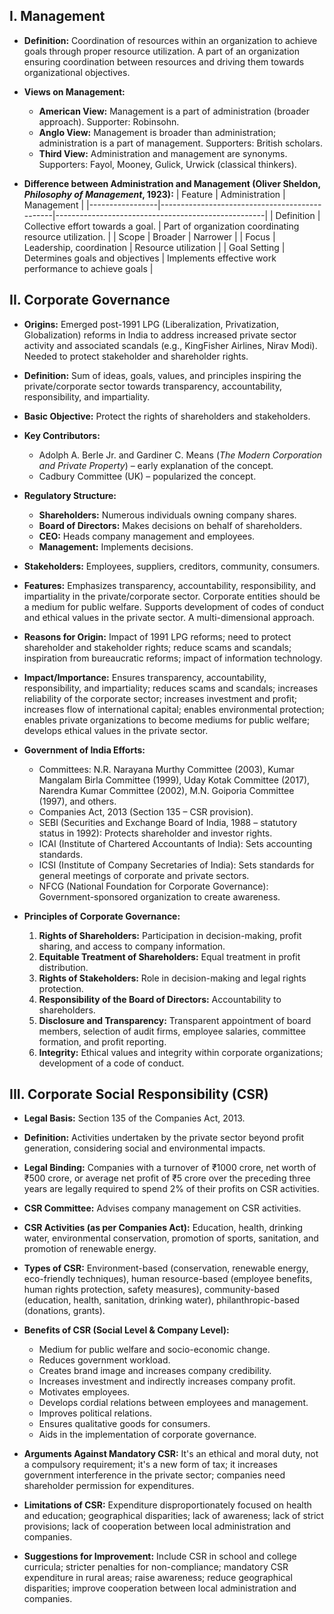 ## I. Management

* **Definition:** Coordination of resources within an organization to achieve goals through proper resource utilization.  A part of an organization ensuring coordination between resources and driving them towards organizational objectives.

* **Views on Management:**
    * **American View:** Management is a part of administration (broader approach).  Supporter: Robinsohn.
    * **Anglo View:** Management is broader than administration; administration is a part of management.  Supporters: British scholars.
    * **Third View:** Administration and management are synonyms. Supporters: Fayol, Mooney, Gulick, Urwick (classical thinkers).

* **Difference between Administration and Management (Oliver Sheldon, *Philosophy of Management*, 1923):**
    | Feature          | Administration                                  | Management                                         |
    |-----------------|-----------------------------------------------|----------------------------------------------------|
    | Definition       | Collective effort towards a goal.              | Part of organization coordinating resource utilization. |
    | Scope            | Broader                                      | Narrower                                           |
    | Focus            | Leadership, coordination                       | Resource utilization                               |
    | Goal Setting     | Determines goals and objectives                | Implements effective work performance to achieve goals |


## II. Corporate Governance

* **Origins:**  Emerged post-1991 LPG (Liberalization, Privatization, Globalization) reforms in India to address increased private sector activity and associated scandals (e.g., KingFisher Airlines, Nirav Modi).  Needed to protect stakeholder and shareholder rights.

* **Definition:** Sum of ideas, goals, values, and principles inspiring the private/corporate sector towards transparency, accountability, responsibility, and impartiality.

* **Basic Objective:** Protect the rights of shareholders and stakeholders.

* **Key Contributors:**
    * Adolph A. Berle Jr. and Gardiner C. Means (*The Modern Corporation and Private Property*) – early explanation of the concept.
    * Cadbury Committee (UK) – popularized the concept.


* **Regulatory Structure:**
    * **Shareholders:** Numerous individuals owning company shares.
    * **Board of Directors:** Makes decisions on behalf of shareholders.
    * **CEO:** Heads company management and employees.
    * **Management:** Implements decisions.


* **Stakeholders:** Employees, suppliers, creditors, community, consumers.

* **Features:** Emphasizes transparency, accountability, responsibility, and impartiality in the private/corporate sector.  Corporate entities should be a medium for public welfare.  Supports development of codes of conduct and ethical values in the private sector.  A multi-dimensional approach.

* **Reasons for Origin:** Impact of 1991 LPG reforms; need to protect shareholder and stakeholder rights; reduce scams and scandals; inspiration from bureaucratic reforms; impact of information technology.

* **Impact/Importance:** Ensures transparency, accountability, responsibility, and impartiality; reduces scams and scandals; increases reliability of the corporate sector; increases investment and profit; increases flow of international capital; enables environmental protection; enables private organizations to become mediums for public welfare; develops ethical values in the private sector.

* **Government of India Efforts:**
    * Committees:  N.R. Narayana Murthy Committee (2003), Kumar Mangalam Birla Committee (1999),  Uday Kotak Committee (2017),  Narendra Kumar Committee (2002),  M.N. Goiporia Committee (1997), and others.
    * Companies Act, 2013 (Section 135 – CSR provision).
    * SEBI (Securities and Exchange Board of India, 1988 – statutory status in 1992): Protects shareholder and investor rights.
    * ICAI (Institute of Chartered Accountants of India): Sets accounting standards.
    * ICSI (Institute of Company Secretaries of India): Sets standards for general meetings of corporate and private sectors.
    * NFCG (National Foundation for Corporate Governance): Government-sponsored organization to create awareness.


* **Principles of Corporate Governance:**
    1. **Rights of Shareholders:** Participation in decision-making, profit sharing, and access to company information.
    2. **Equitable Treatment of Shareholders:** Equal treatment in profit distribution.
    3. **Rights of Stakeholders:**  Role in decision-making and legal rights protection.
    4. **Responsibility of the Board of Directors:** Accountability to shareholders.
    5. **Disclosure and Transparency:** Transparent appointment of board members, selection of audit firms, employee salaries, committee formation, and profit reporting.
    6. **Integrity:** Ethical values and integrity within corporate organizations; development of a code of conduct.


## III. Corporate Social Responsibility (CSR)

* **Legal Basis:** Section 135 of the Companies Act, 2013.

* **Definition:** Activities undertaken by the private sector beyond profit generation, considering social and environmental impacts.

* **Legal Binding:**  Companies with a turnover of ₹1000 crore, net worth of ₹500 crore, or average net profit of ₹5 crore over the preceding three years are legally required to spend 2% of their profits on CSR activities.

* **CSR Committee:** Advises company management on CSR activities.

* **CSR Activities (as per Companies Act):** Education, health, drinking water, environmental conservation, promotion of sports, sanitation, and promotion of renewable energy.

* **Types of CSR:** Environment-based (conservation, renewable energy, eco-friendly techniques), human resource-based (employee benefits, human rights protection, safety measures), community-based (education, health, sanitation, drinking water), philanthropic-based (donations, grants).

* **Benefits of CSR (Social Level & Company Level):**
    * Medium for public welfare and socio-economic change.
    * Reduces government workload.
    * Creates brand image and increases company credibility.
    * Increases investment and indirectly increases company profit.
    * Motivates employees.
    * Develops cordial relations between employees and management.
    * Improves political relations.
    * Ensures qualitative goods for consumers.
    * Aids in the implementation of corporate governance.


* **Arguments Against Mandatory CSR:**  It's an ethical and moral duty, not a compulsory requirement; it's a new form of tax; it increases government interference in the private sector; companies need shareholder permission for expenditures.

* **Limitations of CSR:**  Expenditure disproportionately focused on health and education; geographical disparities; lack of awareness; lack of strict provisions; lack of cooperation between local administration and companies.

* **Suggestions for Improvement:** Include CSR in school and college curricula; stricter penalties for non-compliance; mandatory CSR expenditure in rural areas; raise awareness; reduce geographical disparities; improve cooperation between local administration and companies.
